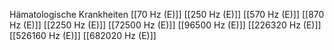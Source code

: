 Hämatologische Krankheiten
[[70 Hz (E)]]
[[250 Hz (E)]]
[[570 Hz (E)]]
[[870 Hz (E)]]
[[2250 Hz (E)]]
[[72500 Hz (E)]]
[[96500 Hz (E)]]
[[226320 Hz (E)]]
[[526160 Hz (E)]]
[[682020 Hz (E)]]